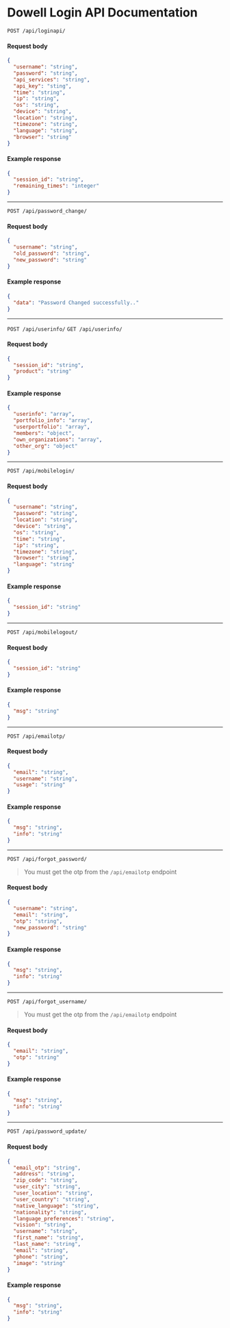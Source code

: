 # Dowell Login API Documentation

`POST /api/loginapi/`

#### Request body

```json
{
  "username": "string",
  "password": "string",
  "api_services": "string",
  "api_key": "sting",
  "time": "string",
  "ip": "string",
  "os": "string",
  "device": "string",
  "location": "string",
  "timezone": "string",
  "language": "string",
  "browser": "string"
}
```

#### Example response

```json
{
  "session_id": "string",
  "remaining_times": "integer"
}
```

---

`POST /api/password_change/`

#### Request body

```json
{
  "username": "string",
  "old_password": "string",
  "new_password": "string"
}
```

#### Example response

```json
{
  "data": "Password Changed successfully.."
}
```

---

`POST /api/userinfo/`
`GET /api/userinfo/`

#### Request body

```json
{
  "session_id": "string",
  "product": "string"
}
```

#### Example response

```json
{
  "userinfo": "array",
  "portfolio_info": "array",
  "userportfolio": "array",
  "members": "object",
  "own_organizations": "array",
  "other_org": "object"
}
```

---

`POST /api/mobilelogin/`

#### Request body

```json
{
  "username": "string",
  "password": "string",
  "location": "string",
  "device": "string",
  "os": "string",
  "time": "string",
  "ip": "string",
  "timezone": "string",
  "browser": "string",
  "language": "string"
}
```

#### Example response

```json
{
  "session_id": "string"
}
```

---

`POST /api/mobilelogout/`

#### Request body

```json
{
  "session_id": "string"
}
```

#### Example response

```json
{
  "msg": "string"
}
```

---

`POST /api/emailotp/`

#### Request body

```json
{
  "email": "string",
  "username": "string",
  "usage": "string"
}
```

#### Example response

```json
{
  "msg": "string",
  "info": "string"
}
```

---

`POST /api/forgot_password/`

> You must get the otp from the `/api/emailotp` endpoint

#### Request body

```json
{
  "username": "string",
  "email": "string",
  "otp": "string",
  "new_password": "string"
}
```

#### Example response

```json
{
  "msg": "string",
  "info": "string"
}
```

---

`POST /api/forgot_username/`

> You must get the otp from the `/api/emailotp` endpoint

#### Request body

```json
{
  "email": "string",
  "otp": "string"
}
```

#### Example response

```json
{
  "msg": "string",
  "info": "string"
}
```

---

`POST /api/password_update/`

#### Request body

```json
{
  "email_otp": "string",
  "address": "string",
  "zip_code": "string",
  "user_city": "string",
  "user_location": "string",
  "user_country": "string",
  "native_language": "string",
  "nationality": "string",
  "language_preferences": "string",
  "vision": "string",
  "username": "string",
  "first_name": "string",
  "last_name": "string",
  "email": "string",
  "phone": "string",
  "image": "string"
}
```

#### Example response

```json
{
  "msg": "string",
  "info": "string"
}
```
